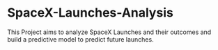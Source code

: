 # SpaceX-Launches-Analysis
This Project aims to analyze SpaceX Launches and their outcomes and build a predictive model to predict future launches.

